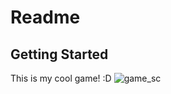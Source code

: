 # Readme

## Getting Started

This is my cool game! :D
![game_sc](https://user-images.githubusercontent.com/82011274/153929554-cc3c1d67-e0a9-4683-a24f-e11d46006035.png)
